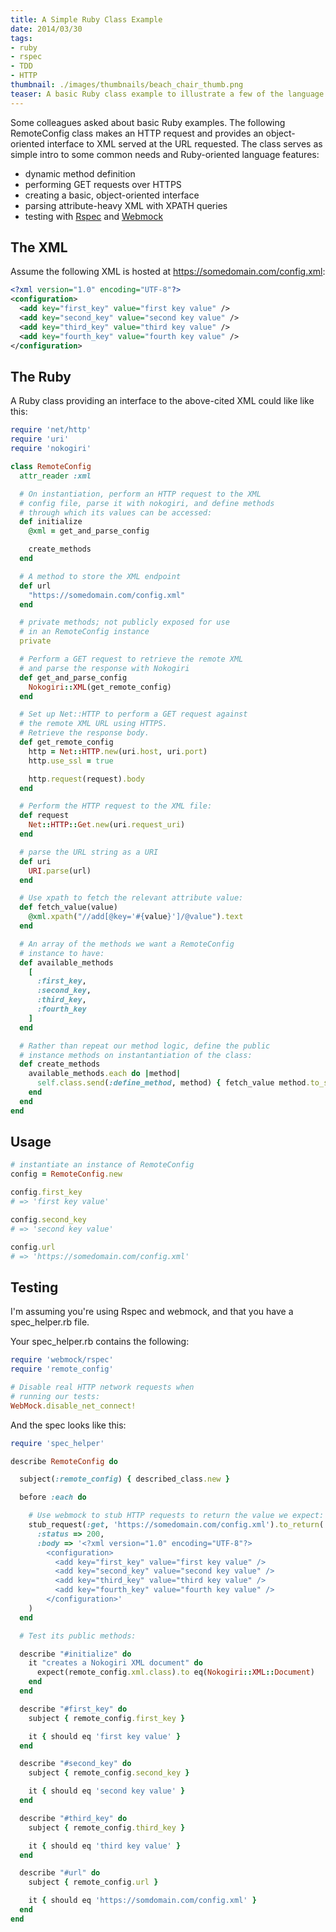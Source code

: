 ```yaml
---
title: A Simple Ruby Class Example
date: 2014/03/30
tags:
- ruby
- rspec
- TDD
- HTTP
thumbnail: ./images/thumbnails/beach_chair_thumb.png
teaser: A basic Ruby class example to illustrate a few of the language's features.
---
```


Some colleagues asked about basic Ruby examples. The following RemoteConfig class makes an HTTP request and provides an object-oriented interface to XML served at the URL requested. The class serves as simple intro to some common needs and Ruby-oriented language features:

* dynamic method definition
* performing GET requests over HTTPS
* creating a basic, object-oriented interface
* parsing attribute-heavy XML with XPATH queries
* testing with [Rspec](http://rspec.info/) and [Webmock](https://github.com/bblimke/webmock)

## The XML

Assume the following XML is hosted at https://somedomain.com/config.xml:

```xml
<?xml version="1.0" encoding="UTF-8"?>
<configuration>
  <add key="first_key" value="first key value" />
  <add key="second_key" value="second key value" />
  <add key="third_key" value="third key value" />
  <add key="fourth_key" value="fourth key value" />
</configuration>
```

## The Ruby

A Ruby class providing an interface to the above-cited XML could like like this:

```ruby
require 'net/http'
require 'uri'
require 'nokogiri'

class RemoteConfig
  attr_reader :xml

  # On instantiation, perform an HTTP request to the XML
  # config file, parse it with nokogiri, and define methods
  # through which its values can be accessed:
  def initialize
    @xml = get_and_parse_config

    create_methods
  end

  # A method to store the XML endpoint
  def url
    "https://somedomain.com/config.xml"
  end

  # private methods; not publicly exposed for use
  # in an RemoteConfig instance
  private

  # Perform a GET request to retrieve the remote XML
  # and parse the response with Nokogiri
  def get_and_parse_config
    Nokogiri::XML(get_remote_config)
  end

  # Set up Net::HTTP to perform a GET request against
  # the remote XML URL using HTTPS.
  # Retrieve the response body.
  def get_remote_config
    http = Net::HTTP.new(uri.host, uri.port)
    http.use_ssl = true

    http.request(request).body
  end

  # Perform the HTTP request to the XML file:
  def request
    Net::HTTP::Get.new(uri.request_uri)
  end

  # parse the URL string as a URI
  def uri
    URI.parse(url)
  end

  # Use xpath to fetch the relevant attribute value:
  def fetch_value(value)
    @xml.xpath("//add[@key='#{value}']/@value").text
  end

  # An array of the methods we want a RemoteConfig
  # instance to have:
  def available_methods
    [
      :first_key,
      :second_key,
      :third_key,
      :fourth_key
    ]
  end

  # Rather than repeat our method logic, define the public
  # instance methods on instantantiation of the class:
  def create_methods
    available_methods.each do |method|
      self.class.send(:define_method, method) { fetch_value method.to_s }
    end
  end
end
```

## Usage

```ruby
# instantiate an instance of RemoteConfig
config = RemoteConfig.new

config.first_key
# => 'first key value'

config.second_key
# => 'second key value'

config.url
# => 'https://somedomain.com/config.xml'
```

## Testing

I'm assuming you're using Rspec and webmock, and that you have a spec_helper.rb file.

Your spec_helper.rb contains the following:

```ruby
require 'webmock/rspec'
require 'remote_config'

# Disable real HTTP network requests when
# running our tests:
WebMock.disable_net_connect!
```

And the spec looks like this:

```ruby
require 'spec_helper'

describe RemoteConfig do

  subject(:remote_config) { described_class.new }

  before :each do

    # Use webmock to stub HTTP requests to return the value we expect:
    stub_request(:get, 'https://somedomain.com/config.xml').to_return(
      :status => 200,
      :body => '<?xml version="1.0" encoding="UTF-8"?>
        <configuration>
          <add key="first_key" value="first key value" />
          <add key="second_key" value="second key value" />
          <add key="third_key" value="third key value" />
          <add key="fourth_key" value="fourth key value" />
        </configuration>'
    )
  end

  # Test its public methods:

  describe "#initialize" do
    it "creates a Nokogiri XML document" do
      expect(remote_config.xml.class).to eq(Nokogiri::XML::Document)
    end
  end

  describe "#first_key" do
    subject { remote_config.first_key }

    it { should eq 'first key value' }
  end

  describe "#second_key" do
    subject { remote_config.second_key }

    it { should eq 'second key value' }
  end

  describe "#third_key" do
    subject { remote_config.third_key }

    it { should eq 'third key value' }
  end

  describe "#url" do
    subject { remote_config.url }

    it { should eq 'https://somdomain.com/config.xml' }
  end
end
```
